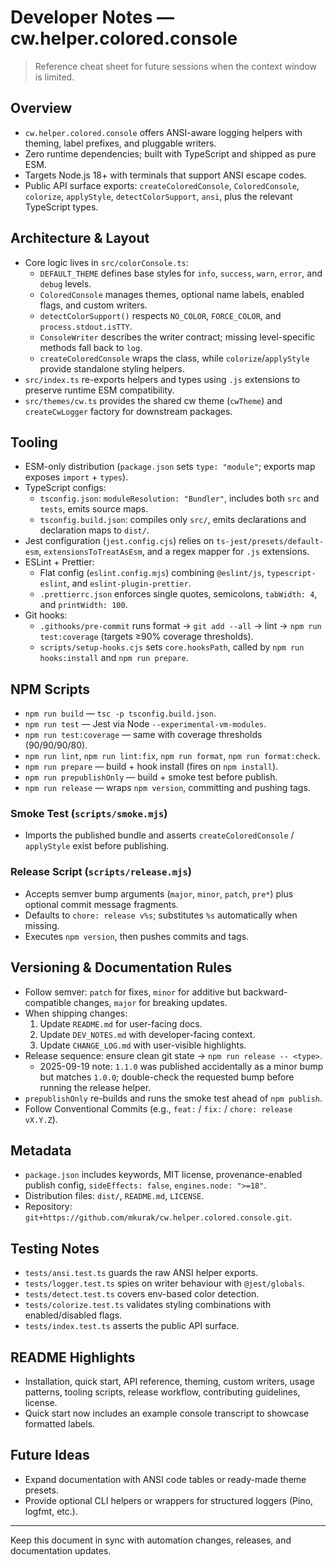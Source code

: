# Developer Notes — cw.helper.colored.console

> Reference cheat sheet for future sessions when the context window is limited.

## Overview
- `cw.helper.colored.console` offers ANSI-aware logging helpers with theming, label prefixes, and pluggable writers.
- Zero runtime dependencies; built with TypeScript and shipped as pure ESM.
- Targets Node.js 18+ with terminals that support ANSI escape codes.
- Public API surface exports: `createColoredConsole`, `ColoredConsole`, `colorize`, `applyStyle`, `detectColorSupport`, `ansi`, plus the relevant TypeScript types.

## Architecture & Layout
- Core logic lives in `src/colorConsole.ts`:
  - `DEFAULT_THEME` defines base styles for `info`, `success`, `warn`, `error`, and `debug` levels.
  - `ColoredConsole` manages themes, optional name labels, enabled flags, and custom writers.
  - `detectColorSupport()` respects `NO_COLOR`, `FORCE_COLOR`, and `process.stdout.isTTY`.
  - `ConsoleWriter` describes the writer contract; missing level-specific methods fall back to `log`.
  - `createColoredConsole` wraps the class, while `colorize`/`applyStyle` provide standalone styling helpers.
- `src/index.ts` re-exports helpers and types using `.js` extensions to preserve runtime ESM compatibility.
- `src/themes/cw.ts` provides the shared cw theme (`cwTheme`) and `createCwLogger` factory for downstream packages.

## Tooling
- ESM-only distribution (`package.json` sets `type: "module"`; exports map exposes `import` + `types`).
- TypeScript configs:
  - `tsconfig.json`: `moduleResolution: "Bundler"`, includes both `src` and `tests`, emits source maps.
  - `tsconfig.build.json`: compiles only `src/`, emits declarations and declaration maps to `dist/`.
- Jest configuration (`jest.config.cjs`) relies on `ts-jest/presets/default-esm`, `extensionsToTreatAsEsm`, and a regex mapper for `.js` extensions.
- ESLint + Prettier:
  - Flat config (`eslint.config.mjs`) combining `@eslint/js`, `typescript-eslint`, and `eslint-plugin-prettier`.
  - `.prettierrc.json` enforces single quotes, semicolons, `tabWidth: 4`, and `printWidth: 100`.
- Git hooks:
  - `.githooks/pre-commit` runs format → `git add --all` → lint → `npm run test:coverage` (targets ≥90% coverage thresholds).
  - `scripts/setup-hooks.cjs` sets `core.hooksPath`, called by `npm run hooks:install` and `npm run prepare`.

## NPM Scripts
- `npm run build` — `tsc -p tsconfig.build.json`.
- `npm run test` — Jest via Node `--experimental-vm-modules`.
- `npm run test:coverage` — same with coverage thresholds (90/90/90/80).
- `npm run lint`, `npm run lint:fix`, `npm run format`, `npm run format:check`.
- `npm run prepare` — build + hook install (fires on `npm install`).
- `npm run prepublishOnly` — build + smoke test before publish.
- `npm run release` — wraps `npm version`, committing and pushing tags.

### Smoke Test (`scripts/smoke.mjs`)
- Imports the published bundle and asserts `createColoredConsole` / `applyStyle` exist before publishing.

### Release Script (`scripts/release.mjs`)
- Accepts semver bump arguments (`major`, `minor`, `patch`, `pre*`) plus optional commit message fragments.
- Defaults to `chore: release v%s`; substitutes `%s` automatically when missing.
- Executes `npm version`, then pushes commits and tags.

## Versioning & Documentation Rules
- Follow semver: `patch` for fixes, `minor` for additive but backward-compatible changes, `major` for breaking updates.
- When shipping changes:
  1. Update `README.md` for user-facing docs.
  2. Update `DEV_NOTES.md` with developer-facing context.
  3. Update `CHANGE_LOG.md` with user-visible highlights.
- Release sequence: ensure clean git state → `npm run release -- <type>`.
  - 2025-09-19 note: `1.1.0` was published accidentally as a minor bump but matches `1.0.0`; double-check the requested bump before running the release helper.
- `prepublishOnly` re-builds and runs the smoke test ahead of `npm publish`.
- Follow Conventional Commits (e.g., `feat:` / `fix:` / `chore: release vX.Y.Z`).

## Metadata
- `package.json` includes keywords, MIT license, provenance-enabled publish config, `sideEffects: false`, `engines.node: ">=18"`.
- Distribution files: `dist/`, `README.md`, `LICENSE`.
- Repository: `git+https://github.com/mkurak/cw.helper.colored.console.git`.

## Testing Notes
- `tests/ansi.test.ts` guards the raw ANSI helper exports.
- `tests/logger.test.ts` spies on writer behaviour with `@jest/globals`.
- `tests/detect.test.ts` covers env-based color detection.
- `tests/colorize.test.ts` validates styling combinations with enabled/disabled flags.
- `tests/index.test.ts` asserts the public API surface.

## README Highlights
- Installation, quick start, API reference, theming, custom writers, usage patterns, tooling scripts, release workflow, contributing guidelines, license.
- Quick start now includes an example console transcript to showcase formatted labels.

## Future Ideas
- Expand documentation with ANSI code tables or ready-made theme presets.
- Provide optional CLI helpers or wrappers for structured loggers (Pino, logfmt, etc.).

---
Keep this document in sync with automation changes, releases, and documentation updates.
